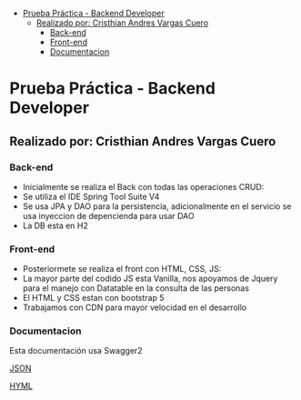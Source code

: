 - [Prueba Práctica - Backend Developer](#prueba-práctica---backend-developer)
  - [Realizado por: Cristhian Andres Vargas Cuero](#realizado-por-cristhian-andres-vargas-cuero)
    - [Back-end](#back-end)
    - [Front-end](#front-end)
    - [Documentacion](#documentacion)

# Prueba Práctica - Backend Developer
## Realizado por: Cristhian Andres Vargas Cuero

### Back-end
- Inicialmente se realiza el Back con todas las operaciones CRUD:
- Se utiliza el IDE Spring Tool Suite V4
- Se usa JPA y DAO para la persistencia, adicionalmente en el servicio se usa inyeccion de depencienda para usar DAO
- La DB esta en H2


### Front-end

- Posteriormete se realiza el front con HTML, CSS, JS:
- La mayor parte del codido JS esta Vanilla, nos apoyamos de Jquery para el manejo con Datatable en la consulta de las personas
- El HTML y CSS estan con bootstrap 5
- Trabajamos con CDN para mayor velocidad en el desarrollo

### Documentacion

Esta documentación usa Swagger2

[JSON](http://localhost:8080/v2/api-docs)

[HYML](http://localhost:8080/swagger-ui.html)
